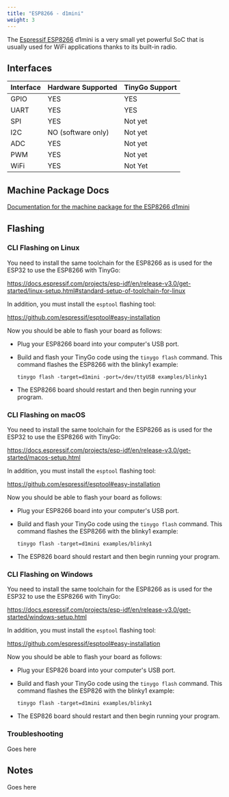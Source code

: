 ```yaml
---
title: "ESP8266 - d1mini"
weight: 3
---
```


The [Espressif ESP8266](https://www.espressif.com/en/products/socs/esp8266) d1mini is a very small yet powerful SoC that is usually used for WiFi applications thanks to its built-in radio.

## Interfaces

| Interface | Hardware Supported | TinyGo Support |
| --------- | ------------- | ----- |
| GPIO      | YES | YES |
| UART      | YES | YES |
| SPI      | YES | Not yet |
| I2C      | NO (software only) | Not yet |
| ADC      | YES | Not yet |
| PWM      | YES | Not yet |
| WiFi      | YES | Not Yet |

## Machine Package Docs

[Documentation for the machine package for the ESP8266 d1mini](../machine/d1mini)

## Flashing

### CLI Flashing on Linux

You need to install the same toolchain for the ESP8266 as is used for the ESP32 to use the ESP8266 with TinyGo: 

https://docs.espressif.com/projects/esp-idf/en/release-v3.0/get-started/linux-setup.html#standard-setup-of-toolchain-for-linux

In addition, you must install the `esptool` flashing tool:

https://github.com/espressif/esptool#easy-installation

Now you should be able to flash your board as follows:

- Plug your ESP8266 board into your computer's USB port.
- Build and flash your TinyGo code using the `tinygo flash` command. This command flashes the ESP8266 with the blinky1 example:

    ```
    tinygo flash -target=d1mini -port=/dev/ttyUSB examples/blinky1
    ```

- The ESP8266 board should restart and then begin running your program.

### CLI Flashing on macOS

You need to install the same toolchain for the ESP8266 as is used for the ESP32 to use the ESP8266 with TinyGo:

https://docs.espressif.com/projects/esp-idf/en/release-v3.0/get-started/macos-setup.html

In addition, you must install the `esptool` flashing tool:

https://github.com/espressif/esptool#easy-installation

Now you should be able to flash your board as follows:

- Plug your ESP8266 board into your computer's USB port.
- Build and flash your TinyGo code using the `tinygo flash` command. This command flashes the ESP8266 with the blinky1 example:

    ```
    tinygo flash -target=d1mini examples/blinky1
    ```

- The ESP826 board should restart and then begin running your program.

### CLI Flashing on Windows

You need to install the same toolchain for the ESP8266 as is used for the ESP32 to use the ESP8266 with TinyGo:

https://docs.espressif.com/projects/esp-idf/en/release-v3.0/get-started/windows-setup.html

In addition, you must install the `esptool` flashing tool:

https://github.com/espressif/esptool#easy-installation

Now you should be able to flash your board as follows:

- Plug your ESP826 board into your computer's USB port.
- Build and flash your TinyGo code using the `tinygo flash` command. This command flashes the ESP826 with the blinky1 example:

    ```
    tinygo flash -target=d1mini examples/blinky1
    ```

- The ESP826 board should restart and then begin running your program.

### Troubleshooting

Goes here

## Notes

Goes here
